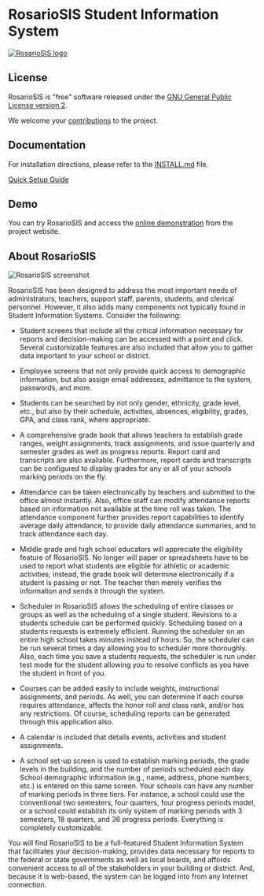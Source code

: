 RosarioSIS Student Information System
=====================================

[![RosarioSIS logo](http://www.rosariosis.org/wp-content/uploads/2013/02/rosariosis_logo2half.png)](https://www.rosariosis.org)

License
-------

RosarioSIS is "free" software released under the [GNU General Public License version 2](LICENSE).

We welcome your [contributions](https://gitlab.com/francoisjacquet/rosariosis/wikis/Contribute) to the project.


Documentation
-------------

For installation directions, please refer to the [INSTALL.md](INSTALL.md) file.

[Quick Setup Guide](https://www.rosariosis.org/quick-setup-guide/)


Demo
----

You can try RosarioSIS and access the [online demonstration](https://www.rosariosis.org/demo/) from the project website.


About RosarioSIS
----------------

![RosarioSIS screenshot](http://www.rosariosis.org/wp-content/uploads/2013/06/rosariosis_screenshot.png)

RosarioSIS has been designed to address the most important needs of administrators,
teachers, support staff, parents, students, and clerical personnel. However, it
also adds many components not typically found in Student Information Systems.
Consider the following:

* Student screens that include all the critical information necessary for
	reports and decision-making can be accessed with a point and click.
	Several customizable features are also included that allow you to gather
	data important to your school or district.

* Employee screens that not only provide quick access to demographic
	information, but also assign email addresses, admittance to the system,
	passwords, and more.

* Students can be searched by not only gender, ethnicity, grade level, etc.,
	but also by their schedule, activities, absences, eligibility, grades,
	GPA, and class rank, where appropriate.

* A comprehensive grade book that allows teachers to establish grade ranges,
	weight assignments, track assignments, and issue quarterly and semester
	grades as well as progress reports. Report card and transcripts are also
	available.  Furthermore, report cards and transcripts can be configured
	to display grades for any or all of your schools marking periods on
	the fly.

* Attendance can be taken electronically by teachers and submitted to the
	office almost instantly. Also, office staff can modify attendance
	reports based on information not available at the time roll was taken.
	The attendance component further provides report capabilities to
	identify average daily attendance, to provide daily attendance
	summaries, and to track attendance each day.

* Middle grade and high school educators will appreciate the eligibility
	feature of RosarioSIS. No longer will paper or spreadsheets have to be used
	to report what students are eligible for athletic or academic
	activities; instead, the grade book will determine electronically if a
	student is passing or not. The teacher then merely verifies the
	information and sends it through the system.

* Scheduler in RosarioSIS allows the scheduling of entire classes or groups as
	well as the scheduling of a single student. Revisions to a students
	schedule can be performed quickly.  Scheduling based on a students
	requests is extremely efficient.  Running the scheduler on an entire
	high school takes minutes instead of hours.  So, the scheduler can be
	run several times a day allowing you to scheduler more thoroughly.
	Also, each time you save a students requests, the scheduler is run
	under test mode for the student allowing you to resolve conflicts as
	you have the student in front of you.

* Courses can be added easily to include weights, instructional assignments,
	and periods. As well, you can determine if each course requires
	attendance, affects the honor roll and class rank, and/or has any
	restrictions. Of course, scheduling reports can be generated through
	this application also.

* A calendar is included that details events, activities and student
	assignments.

* A school set-up screen is used to establish marking periods, the grade
	levels in the building, and the number of periods scheduled each day.
	School demographic information (e.g., name, address, phone numbers,
	etc.) is entered on this same screen.  Your schools can have any number
	of marking periods in three tiers.  For instance, a school could use the
	conventional two semesters, four quarters, four progress periods model,
	or a school could establish its only system of marking periods with 3
	semesters, 18 quarters, and 36 progress periods.  Everything is
	completely customizable.

You will find RosarioSIS to be a full-featured Student Information System that
facilitates your decision-making, provides data necessary for reports to the
federal or state governments as well as local boards, and affords convenient
access to all of the stakeholders in your building or district. And, because it
is web-based, the system can be logged into from any Internet connection.
